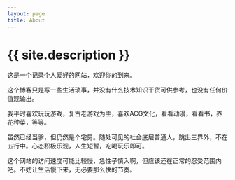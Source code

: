 ```yaml
---
layout: page
title: About
---
```


<h1 class="post-title">{{ site.description }}</h1>

这是一个记录个人爱好的网站，欢迎你的到来。

这个博客只是写一些生活琐事，并没有什么技术知识干货可供参考，也没有任何价值观输出。

我平时喜欢玩玩游戏，复古老游戏为主，喜欢ACG文化，看看动漫，看看书，养花种菜，等等。

虽然已经当爹，但仍然是个宅男。随处可见的社会底层普通人，跳出三界外，不在五行中。心态积极乐观，人生短暂，吃喝玩乐即可。

这个网站的访问速度可能比较慢，急性子慎入啊，但应该还在正常的忍受范围内吧。不妨让生活慢下来，无必要那么快的节奏。
